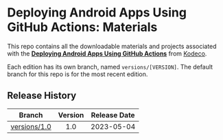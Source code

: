 # Deploying Android Apps Using GitHub Actions: Materials

This repo contains all the downloadable materials and projects associated with the **[Deploying Android Apps Using GitHub Actions](https://www.kodeco.com/33542617-deploying-android-apps-using-github-actions)** from [Kodeco](https://www.kodeco.com).

Each edition has its own branch, named `versions/[VERSION]`. The default branch for this repo is for the most recent edition.

## Release History

| Branch                                                                                  | Version | Release Date |
| --------------------------------------------------------------------------------------- |:-------:|:------------:|
| [versions/1.0](https://github.com/kodecocodes/video-cda-materials/tree/versions/1.0) | 1.0     | 2023-05-04   |
